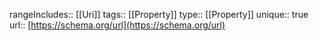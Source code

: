 rangeIncludes:: [[Uri]]
tags:: [[Property]]
type:: [[Property]]
unique:: true
url:: [https://schema.org/url](https://schema.org/url)
